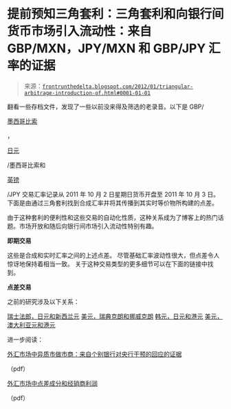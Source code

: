 <!--yml

类别：未分类

日期：2024 年 05 月 12 日 23 时 31 分 03 秒

-->

# 提前预知三角套利：三角套利和向银行间货币市场引入流动性：来自 GBP/MXN，JPY/MXN 和 GBP/JPY 汇率的证据

> 来源：[`frontrunthedelta.blogspot.com/2012/01/triangular-arbitrage-introduction-of.html#0001-01-01`](https://frontrunthedelta.blogspot.com/2012/01/triangular-arbitrage-introduction-of.html#0001-01-01)

翻看一些存档文件，发现了一些以前没来得及筛选的老录音。以下是 GBP/

[墨西哥比索](http://en.wikipedia.org/wiki/Mexican_peso)

，

[日元](http://en.wikipedia.org/wiki/Japanese_yen)

/墨西哥比索和

[英镑](http://en.wikipedia.org/wiki/Pound_sterling)

/JPY 交易汇率记录从 2011 年 10 月 2 日星期日货币开盘至 2011 年 10 月 3 日。 下面是由通过三角套利找到合成汇率并将其传播到其实时等价物所构建的点差。

由于这种套利的便利性和这些交易的自动化性质，这种关系成为了博客上的热门话题。市场开放和随后向银行间市场引入流动性特别有趣。

**即期交易**

这些是合成和实时汇率之间的上述点差。 尽管基础汇率波动性很大，但点差令人惊讶地保持着相当一致。 关于这种交易类型的更多细节可以在下面的链接中找到。

**点差交易**

之前的研究涉及以下关系：

[瑞士法郎，日元和新西兰元](http://frontrunthedelta.blogspot.com/2011/11/triangular-arbitrage-of-chfjpy-using.html) [美元，瑞典克朗和挪威克朗](http://frontrunthedelta.blogspot.com/2011/09/triangular-arbitrage-during-interbank.html) [韩元，日元和港元](http://frontrunthedelta.blogspot.com/2011/09/more-on-triangular-arbitrage.html) [美元，澳大利亚元和港元](http://frontrunthedelta.blogspot.com/2011/06/triangular-arbitrage-using-usdhkd.html)

进一步阅读：

[外汇市场中异质市做市商：来自个别银行对央行干预的回应的证据](http://www.unc.edu/%7Eachari/intervention.pdf)

（pdf）

[外汇市场中点差成分和经销商利润](http://faculty.haas.berkeley.edu/lyons/Yao%20FX%20dealer%20profits.pdf)

（pdf）

